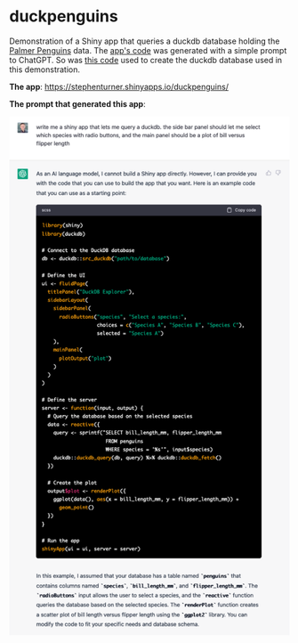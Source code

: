 # duckpenguins

Demonstration of a Shiny app that queries a duckdb database holding the [Palmer Penguins](https://allisonhorst.github.io/palmerpenguins/) data. The [app's code](app.R) was generated with a simple prompt to ChatGPT. So was [this code](create-data.R) used to create the duckdb database used in this demonstration.

**The app**: https://stephenturner.shinyapps.io/duckpenguins/

**The prompt that generated this app**:

![](www/chatgpt.png)
